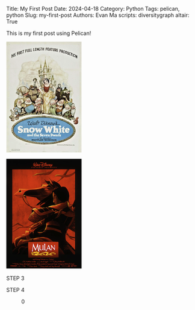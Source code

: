 Title: My First Post
Date: 2024-04-18
Category: Python
Tags: pelican, python
Slug: my-first-post
Authors: Evan Ma
scripts: diversitygraph
altair: True

This is my first post using Pelican!

<!-- <div id="diversitygraph"></div> -->
<section id="scrolly">
			<article>
				<div class="step" data-step="1">
                    <p>
					<img src="/images/snowwhite.png">
                    </p>
				</div>
				<div class="step" data-step="2">
                <p>
					<img src = "/images/mulan2.png">
                    </p>
				</div>
				<div class="step" data-step="3">
					<p>
                    STEP 3
                    </p>
				</div>
				<div class="step" data-step="4">
					<p>STEP 4</p>
				</div>
			</article>
			<figure>
				<p>0</p>
			</figure>
		</section>